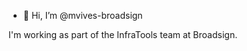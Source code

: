 - 👋 Hi, I’m @mvives-broadsign

I'm working as part of the InfraTools team at Broadsign. 

<!---
mvives-broadsign/mvives-broadsign is a ✨ special ✨ repository because its `README.md` (this file) appears on your GitHub profile.
You can click the Preview link to take a look at your changes.
--->
